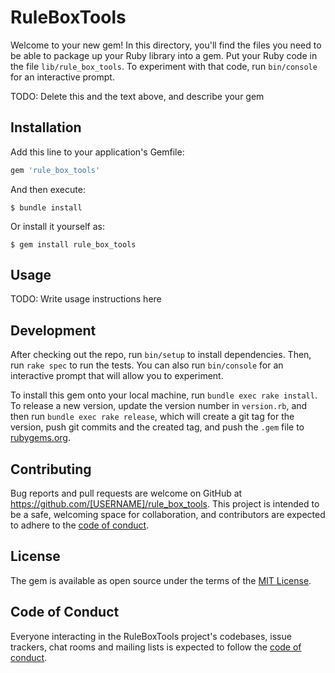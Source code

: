 # RuleBoxTools

Welcome to your new gem! In this directory, you'll find the files you need to be able to package up your Ruby library into a gem. Put your Ruby code in the file `lib/rule_box_tools`. To experiment with that code, run `bin/console` for an interactive prompt.

TODO: Delete this and the text above, and describe your gem

## Installation

Add this line to your application's Gemfile:

```ruby
gem 'rule_box_tools'
```

And then execute:

    $ bundle install

Or install it yourself as:

    $ gem install rule_box_tools

## Usage

TODO: Write usage instructions here

## Development

After checking out the repo, run `bin/setup` to install dependencies. Then, run `rake spec` to run the tests. You can also run `bin/console` for an interactive prompt that will allow you to experiment.

To install this gem onto your local machine, run `bundle exec rake install`. To release a new version, update the version number in `version.rb`, and then run `bundle exec rake release`, which will create a git tag for the version, push git commits and the created tag, and push the `.gem` file to [rubygems.org](https://rubygems.org).

## Contributing

Bug reports and pull requests are welcome on GitHub at https://github.com/[USERNAME]/rule_box_tools. This project is intended to be a safe, welcoming space for collaboration, and contributors are expected to adhere to the [code of conduct](https://github.com/[USERNAME]/rule_box_tools/blob/master/CODE_OF_CONDUCT.md).

## License

The gem is available as open source under the terms of the [MIT License](https://opensource.org/licenses/MIT).

## Code of Conduct

Everyone interacting in the RuleBoxTools project's codebases, issue trackers, chat rooms and mailing lists is expected to follow the [code of conduct](https://github.com/[USERNAME]/rule_box_tools/blob/master/CODE_OF_CONDUCT.md).
